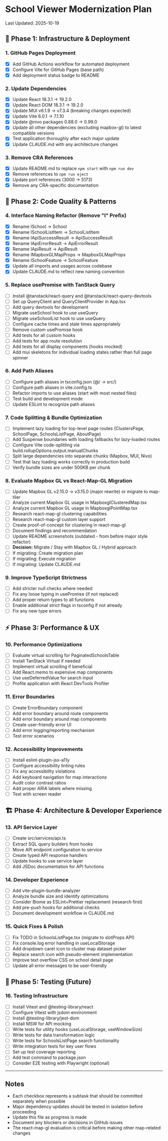 # School Viewer Modernization Plan

Last Updated: 2025-10-19

## 🚀 Phase 1: Infrastructure & Deployment

### 1. GitHub Pages Deployment
- [x] Add GitHub Actions workflow for automated deployment
- [x] Configure Vite for GitHub Pages (base path)
- [x] Add deployment status badge to README

### 2. Update Dependencies
- [x] Update React 18.3.1 → 19.2.0
- [x] Update React DOM 18.3.1 → 19.2.0
- [x] Update MUI v6.1.9 → v7.3.4 (breaking changes expected)
- [x] Update Vite 6.0.1 → 7.1.10
- [x] Update @nivo packages 0.88.0 → 0.99.0
- [x] Update all other dependencies (excluding mapbox-gl) to latest compatible versions
- [x] Test application thoroughly after each major update
- [x] Update CLAUDE.md with any architecture changes

### 3. Remove CRA References
- [x] Update README.md to replace `npm start` with `npm run dev`
- [x] Remove references to `npm run eject`
- [x] Update port references (3000 → 5173)
- [x] Remove any CRA-specific documentation

## 🎨 Phase 2: Code Quality & Patterns

### 4. Interface Naming Refactor (Remove "I" Prefix)
- [x] Rename ISchool → School
- [x] Rename ISchoolListItem → SchoolListItem
- [x] Rename IApiSuccessResult → ApiSuccessResult
- [x] Rename IApiErrorResult → ApiErrorResult
- [x] Rename IApiResult → ApiResult
- [x] Rename IMapboxGLMapProps → MapboxGLMapProps
- [x] Rename ISchoolFeature → SchoolFeature
- [x] Update all imports and usages across codebase
- [x] Update CLAUDE.md to reflect new naming convention

### 5. Replace usePromise with TanStack Query
- [ ] Install @tanstack/react-query and @tanstack/react-query-devtools
- [ ] Set up QueryClient and QueryClientProvider in App.tsx
- [ ] Add query devtools for development
- [ ] Migrate useSchool hook to use useQuery
- [ ] Migrate useSchoolList hook to use useQuery
- [ ] Configure cache times and stale times appropriately
- [ ] Remove custom usePromise hook
- [ ] Add tests for all custom hooks
- [ ] Add tests for app route resolution
- [ ] Add tests for all display components (hooks mocked)
- [ ] Add mui skeletons for individual loading states rather than full page spinner

### 6. Add Path Aliases
- [ ] Configure path aliases in tsconfig.json (@/ → src/)
- [ ] Configure path aliases in vite.config.ts
- [ ] Refactor imports to use aliases (start with most nested files)
- [ ] Test build and development mode
- [ ] Update ESLint to recognize path aliases

### 7. Code Splitting & Bundle Optimization
- [ ] Implement lazy loading for top-level page routes (ClustersPage, SchoolPage, SchoolsListPage, AboutPage)
- [ ] Add Suspense boundaries with loading fallbacks for lazy-loaded routes
- [ ] Configure Vite code-splitting via build.rollupOptions.output.manualChunks
- [ ] Split large dependencies into separate chunks (Mapbox, MUI, Nivo)
- [ ] Test that lazy loading works correctly in production build
- [ ] Verify bundle sizes are under 500KB per chunk

### 8. Evaluate Mapbox GL vs React-Map-GL Migration
- [ ] Update Mapbox GL v2.15.0 → v3.15.0 (major rewrite) or migrate to map-tiler
- [ ] Analyze current Mapbox GL usage in MapboxglClusteredMap.tsx
- [ ] Analyze current Mapbox GL usage in MapboxglPointMap.tsx
- [ ] Research react-map-gl clustering capabilities
- [ ] Research react-map-gl custom layer support
- [ ] Create proof-of-concept for clustering in react-map-gl
- [ ] Document findings and recommendation
- [ ] Update README screenshots (outdated - from before major style refactor)
- [ ] **Decision:** Migrate / Stay with Mapbox GL / Hybrid approach
- [ ] If migrating: Create migration plan
- [ ] If migrating: Execute migration
- [ ] If migrating: Update CLAUDE.md

### 9. Improve TypeScript Strictness
- [ ] Add stricter null checks where needed
- [ ] Fix any loose typing in usePromise (if not replaced)
- [ ] Add proper return types to all functions
- [ ] Enable additional strict flags in tsconfig if not already
- [ ] Fix any new type errors

## ⚡ Phase 3: Performance & UX

### 10. Performance Optimizations
- [ ] Evaluate virtual scrolling for PaginatedSchoolsTable
- [ ] Install TanStack Virtual if needed
- [ ] Implement virtual scrolling if beneficial
- [ ] Add React.memo to expensive map components
- [ ] Use useDeferredValue for search input
- [ ] Profile application with React DevTools Profiler

### 11. Error Boundaries
- [ ] Create ErrorBoundary component
- [ ] Add error boundary around route components
- [ ] Add error boundary around map components
- [ ] Create user-friendly error UI
- [ ] Add error logging/reporting mechanism
- [ ] Test error scenarios

### 12. Accessibility Improvements
- [ ] Install eslint-plugin-jsx-a11y
- [ ] Configure accessibility linting rules
- [ ] Fix any accessibility violations
- [ ] Add keyboard navigation for map interactions
- [ ] Audit color contrast ratios
- [ ] Add proper ARIA labels where missing
- [ ] Test with screen reader

## 🏗️ Phase 4: Architecture & Developer Experience

### 13. API Service Layer
- [ ] Create src/services/api.ts
- [ ] Extract SQL query builders from hooks
- [ ] Move API endpoint configuration to service
- [ ] Create typed API response handlers
- [ ] Update hooks to use service layer
- [ ] Add JSDoc documentation for API functions

### 14. Developer Experience
- [ ] Add vite-plugin-bundle-analyzer
- [ ] Analyze bundle size and identify optimizations
- [ ] Consider Biome as ESLint+Prettier replacement (research first)
- [ ] Add pre-push hooks for additional checks
- [ ] Document development workflow in CLAUDE.md

### 15. Quick Fixes & Polish
- [ ] Fix TODO in SchoolsListPage.tsx (migrate to slotProps API)
- [ ] Fix console.log error handling in useLocalStorage
- [ ] Add dropdown caret icon to cluster map dataset picker
- [ ] Replace search icon with pseudo-element implementation
- [ ] Improve text overflow CSS on school detail page
- [ ] Update all error messages to be user-friendly

## 🧪 Phase 5: Testing (Future)

### 16. Testing Infrastructure
- [ ] Install Vitest and @testing-library/react
- [ ] Configure Vitest with jsdom environment
- [ ] Install @testing-library/jest-dom
- [ ] Install MSW for API mocking
- [ ] Write tests for utility hooks (useLocalStorage, useWindowSize)
- [ ] Write tests for data transformation logic
- [ ] Write tests for SchoolsListPage search functionality
- [ ] Write integration tests for key user flows
- [ ] Set up test coverage reporting
- [ ] Add test command to package.json
- [ ] Consider E2E testing with Playwright (optional)

---

## Notes

- Each checkbox represents a subtask that should be committed separately when possible
- Major dependency updates should be tested in isolation before proceeding
- Update this file as progress is made
- Document any blockers or decisions in GitHub issues
- The react-map-gl evaluation is critical before making other map-related changes
